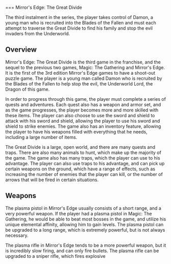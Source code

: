 
===
Mirror's Edge: The Great Divide

The third instalment in the series, the player takes control of Damon, a young man who is recruited into the Blades of the Fallen and must each attempt to traverse the Great Divide to find his family and stop the evil invaders from the Underworld.

## Overview

Mirror's Edge: The Great Divide is the third game in the franchise, and the sequel to the previous two games, Magic: The Gathering and Mirror's Edge. It is the first of the 3rd edition Mirror's Edge games to have a shoot-out puzzle game. The player is a young man called Damon who is recruited by the Blades of the Fallen to help stop the evil, the Underworld Lord, the Dragon of this game.

In order to progress through this game, the player must complete a series of quests and adventures. Each quest also has a weapon and armor set, and as the game progresses, the player becomes more and more skilled with these items. The player can also choose to use the sword and shield to attack with his sword and shield, allowing the player to use his sword and shield to strike enemies. The game also has an inventory feature, allowing the player to have his weapons filled with everything that he needs, including a large number of items.

The Great Divide is a large, open world, and there are many quests and traps. There are also many animals to hunt, which make up the majority of the game. The game also has many traps, which the player can use to his advantage. The player can also use traps to his advantage, and can pick up certain weapons on the ground, which have a range of effects, such as increasing the number of enemies that the player can kill, or the number of arrows that will be fired in certain situations.

## Weapons

The plasma pistol in Mirror's Edge usually consists of a short range, and a very powerful weapon. If the player had a plasma pistol in Magic: The Gathering, he would be able to beat most bosses in the game, and utilize his unique elemental affinity, allowing him to gain levels. The plasma pistol can be upgraded to a long range, which is extremely powerful, but is not always necessary.

The plasma rifle in Mirror's Edge tends to be a more powerful weapon, but it is incredibly slow firing, and can only fire bullets. The plasma rifle can be upgraded to a sniper rifle, which fires explosive

